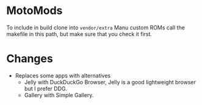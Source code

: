 # MotoMods

To include in build clone into ```vendor/extra```
Manu custom ROMs call the makefile in this path, but make sure that you check it first.

# Changes
- Replaces some apps with alternatives
    - Jelly with DuckDuckGo Browser, Jelly is a good lightweight browser but I prefer DDG.
    - Gallery with Simple Gallery.
